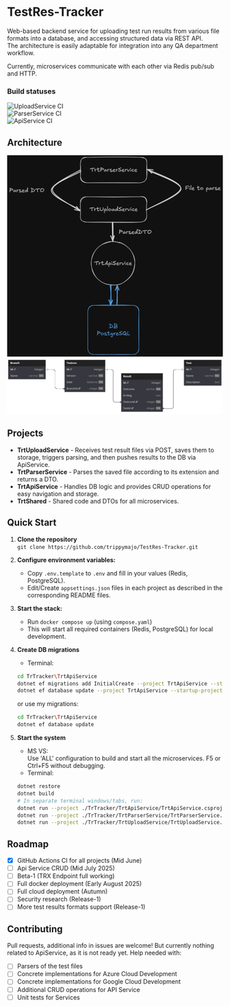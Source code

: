 # TestRes-Tracker
Web-based backend service for uploading test run results from various file formats into a database, and accessing structured data via REST API.  
The architecture is easily adaptable for integration into any QA department workflow.

Currently, microservices communicate with each other via Redis pub/sub and HTTP.

### Build statuses
![UploadService CI](https://github.com/trippymajo/TestRes-Tracker/actions/workflows/uploadservice-ci.yml/badge.svg)  
![ParserService CI](https://github.com/trippymajo/TestRes-Tracker/actions/workflows/parserservice-ci.yml/badge.svg)  
![ApiService CI](https://github.com/trippymajo/TestRes-Tracker/actions/workflows/apiservice-ci.yml/badge.svg)

## Architecture
![Architecture](./TestRes-Tracker-Architecture.png)
![DB Architecture](./TestRes-Tracker-DB.PNG)

## Projects
- **TrtUploadService** - Receives test result files via POST, saves them to storage, triggers parsing, and then pushes results to the DB via ApiService.
- **TrtParserService** - Parses the saved file according to its extension and returns a DTO.
- **TrtApiService** - Handles DB logic and provides CRUD operations for easy navigation and storage.
- **TrtShared** - Shared code and DTOs for all microservices.
  
## Quick Start
1. **Clone the repository**  
   `git clone https://github.com/trippymajo/TestRes-Tracker.git`

2. **Configure environment variables:**  
   - Copy `.env.template` to `.env` and fill in your values (Redis, PostgreSQL).
   - Edit/Create `appsettings.json` files in each project as described in the corresponding README files.

3. **Start the stack:**  
   - Run `docker compose up` (using `compose.yaml`)  
   - This will start all required containers (Redis, PostgreSQL) for local development.

4. **Create DB migrations**
   - Terminal:
   ```bash
   cd TrTracker\TrtApiService
   dotnet ef migrations add InitialCreate --project TrtApiService --startup-project TrtApiService
   dotnet ef database update --project TrtApiService --startup-project TrtApiService
   ```
   or use my migrations:
   ```bash
   cd TrTracker\TrtApiService
   dotnet ef database update
   ```

5. **Start the system**
   - MS VS:  
    Use 'ALL' configuration to build and start all the microservices. F5 or Ctrl+F5 without debugging.
   - Terminal:
   ```bash
   dotnet restore
   dotnet build
   # In separate terminal windows/tabs, run:
   dotnet run --project ./TrTracker/TrtApiService/TrtApiService.csproj
   dotnet run --project ./TrTracker/TrtParserService/TrtParserService.csproj
   dotnet run --project ./TrTracker/TrtUploadService/TrtUploadService.csproj
   ```

## Roadmap
- [x] GitHub Actions CI for all projects (Mid June)
- [ ] Api Service CRUD (Mid July 2025)
- [ ] Beta-1 (TRX Endpoint full working)
- [ ] Full docker deployment (Early August 2025)
- [ ] Full cloud deployment (Autumn)
- [ ] Security research (Release-1)
- [ ] More test results formats support (Release-1)

## Contributing
Pull requests, additional info in issues are welcome! But currently nothing related to ApiService, as it is not ready yet.
Help needed with:  
- [ ] Parsers of the test files
- [ ] Concrete implementations for Azure Cloud Development
- [ ] Concrete implementations for Google Cloud Development
- [ ] Additional CRUD operations for API Service
- [ ] Unit tests for Services
